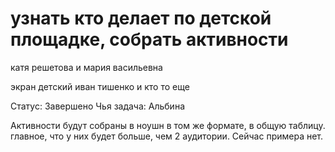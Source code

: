 # узнать кто делает по детской площадке, собрать активности
катя решетова и мария васильевна

экран детский иван тишенко и кто то еще

Статус: Завершено
Чья задача: Альбина

Активности будут собраны в ноушн в том же формате, в общую таблицу. главное, что у них будет больше, чем 2 аудитории. Сейчас примера нет.